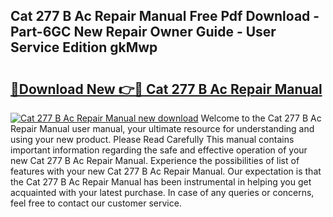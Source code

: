 ## Cat 277 B Ac Repair Manual Free Pdf Download - Part-6GC New Repair Owner Guide - User Service Edition gkMwp

# <h2><a href="http://bc62080.oget.top/?id=Cat+277+B+Ac+Repair+Manual">🔗Download New 👉🔴 Cat 277 B Ac Repair Manual</a></h2>

[![Cat 277 B Ac Repair Manual new download](https://i.imgur.com/5g1atiW.png)](http://bc62080.oget.top/?id=Cat+277+B+Ac+Repair+Manual)
Welcome to the Cat 277 B Ac Repair Manual user manual, your ultimate resource for understanding and using your new product. Please Read Carefully This manual contains important information regarding the safe and effective operation of your new Cat 277 B Ac Repair Manual. Experience the possibilities of list of features with your new Cat 277 B Ac Repair Manual. Our expectation is that the Cat 277 B Ac Repair Manual has been instrumental in helping you get acquainted with your latest purchase. In case of any queries or concerns, feel free to contact our customer service.
